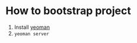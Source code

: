 How to bootstrap project
========================

1. Install [yeoman](http://yeoman.io/)
2. `yeoman server`